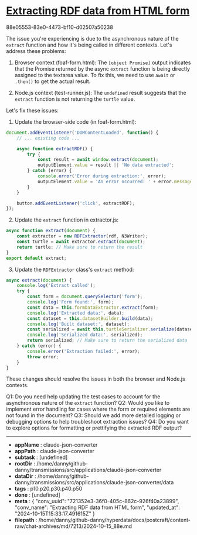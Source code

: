 # [Extracting RDF data from HTML form](https://claude.ai/chat/721352e3-36f0-405c-862c-926f40a23899)

88e05553-83e0-4473-bf10-d02507a50238

 The issue you're experiencing is due to the asynchronous nature of the `extract` function and how it's being called in different contexts. Let's address these problems:

1. Browser context (foaf-form.html):
The `[object Promise]` output indicates that the Promise returned by the async `extract` function is being directly assigned to the textarea value. To fix this, we need to use `await` or `.then()` to get the actual result.

2. Node.js context (test-runner.js):
The `undefined` result suggests that the `extract` function is not returning the `turtle` value.

Let's fix these issues:

1. Update the browser-side code (in foaf-form.html):

```javascript
document.addEventListener('DOMContentLoaded', function() {
    // ... existing code ...

    async function extractRDF() {
        try {
            const result = await window.extract(document);
            outputElement.value = result || 'No data extracted';
        } catch (error) {
            console.error('Error during extraction:', error);
            outputElement.value = 'An error occurred: ' + error.message;
        }
    }

    button.addEventListener('click', extractRDF);
});
```

2. Update the `extract` function in extractor.js:

```javascript
async function extract(document) {
    const extractor = new RDFExtractor(rdf, N3Writer);
    const turtle = await extractor.extract(document);
    return turtle; // Make sure to return the result
}
export default extract;
```

3. Update the `RDFExtractor` class's `extract` method:

```javascript
async extract(document) {
    console.log('Extract called');
    try {
        const form = document.querySelector('form');
        console.log('Form found:', form);
        const data = this.formDataExtractor.extract(form);
        console.log('Extracted data:', data);
        const dataset = this.datasetBuilder.build(data);
        console.log('Built dataset:', dataset);
        const serialized = await this.turtleSerializer.serialize(dataset);
        console.log('Serialized data:', serialized);
        return serialized; // Make sure to return the serialized data
    } catch (error) {
        console.error('Extraction failed:', error);
        throw error;
    }
}
```

These changes should resolve the issues in both the browser and Node.js contexts.

Q1: Do you need help updating the test cases to account for the asynchronous nature of the `extract` function?
Q2: Would you like to implement error handling for cases where the form or required elements are not found in the document?
Q3: Should we add more detailed logging or debugging options to help troubleshoot extraction issues?
Q4: Do you want to explore options for formatting or prettifying the extracted RDF output?

---

* **appName** : claude-json-converter
* **appPath** : claude-json-converter
* **subtask** : [undefined]
* **rootDir** : /home/danny/github-danny/transmissions/src/applications/claude-json-converter
* **dataDir** : /home/danny/github-danny/transmissions/src/applications/claude-json-converter/data
* **tags** : p10.p20.p30.p40.p50
* **done** : [undefined]
* **meta** : {
  "conv_uuid": "721352e3-36f0-405c-862c-926f40a23899",
  "conv_name": "Extracting RDF data from HTML form",
  "updated_at": "2024-10-15T15:33:17.491615Z"
}
* **filepath** : /home/danny/github-danny/hyperdata/docs/postcraft/content-raw/chat-archives/md/7213/2024-10-15_88e.md
